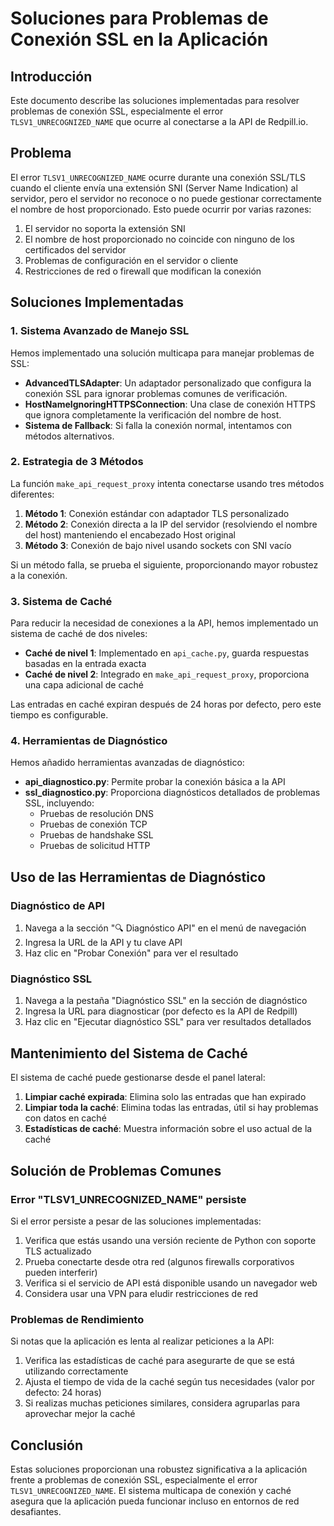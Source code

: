 # Soluciones para Problemas de Conexión SSL en la Aplicación

## Introducción

Este documento describe las soluciones implementadas para resolver problemas de conexión SSL, especialmente el error `TLSV1_UNRECOGNIZED_NAME` que ocurre al conectarse a la API de Redpill.io.

## Problema

El error `TLSV1_UNRECOGNIZED_NAME` ocurre durante una conexión SSL/TLS cuando el cliente envía una extensión SNI (Server Name Indication) al servidor, pero el servidor no reconoce o no puede gestionar correctamente el nombre de host proporcionado. Esto puede ocurrir por varias razones:

1. El servidor no soporta la extensión SNI
2. El nombre de host proporcionado no coincide con ninguno de los certificados del servidor
3. Problemas de configuración en el servidor o cliente
4. Restricciones de red o firewall que modifican la conexión

## Soluciones Implementadas

### 1. Sistema Avanzado de Manejo SSL

Hemos implementado una solución multicapa para manejar problemas de SSL:

- **AdvancedTLSAdapter**: Un adaptador personalizado que configura la conexión SSL para ignorar problemas comunes de verificación.
- **HostNameIgnoringHTTPSConnection**: Una clase de conexión HTTPS que ignora completamente la verificación del nombre de host.
- **Sistema de Fallback**: Si falla la conexión normal, intentamos con métodos alternativos.

### 2. Estrategia de 3 Métodos

La función `make_api_request_proxy` intenta conectarse usando tres métodos diferentes:

1. **Método 1**: Conexión estándar con adaptador TLS personalizado
2. **Método 2**: Conexión directa a la IP del servidor (resolviendo el nombre del host) manteniendo el encabezado Host original
3. **Método 3**: Conexión de bajo nivel usando sockets con SNI vacío

Si un método falla, se prueba el siguiente, proporcionando mayor robustez a la conexión.

### 3. Sistema de Caché

Para reducir la necesidad de conexiones a la API, hemos implementado un sistema de caché de dos niveles:

- **Caché de nivel 1**: Implementado en `api_cache.py`, guarda respuestas basadas en la entrada exacta
- **Caché de nivel 2**: Integrado en `make_api_request_proxy`, proporciona una capa adicional de caché

Las entradas en caché expiran después de 24 horas por defecto, pero este tiempo es configurable.

### 4. Herramientas de Diagnóstico

Hemos añadido herramientas avanzadas de diagnóstico:

- **api_diagnostico.py**: Permite probar la conexión básica a la API
- **ssl_diagnostico.py**: Proporciona diagnósticos detallados de problemas SSL, incluyendo:
  - Pruebas de resolución DNS
  - Pruebas de conexión TCP
  - Pruebas de handshake SSL
  - Pruebas de solicitud HTTP

## Uso de las Herramientas de Diagnóstico

### Diagnóstico de API

1. Navega a la sección "🔍 Diagnóstico API" en el menú de navegación
2. Ingresa la URL de la API y tu clave API
3. Haz clic en "Probar Conexión" para ver el resultado

### Diagnóstico SSL

1. Navega a la pestaña "Diagnóstico SSL" en la sección de diagnóstico
2. Ingresa la URL para diagnosticar (por defecto es la API de Redpill)
3. Haz clic en "Ejecutar diagnóstico SSL" para ver resultados detallados

## Mantenimiento del Sistema de Caché

El sistema de caché puede gestionarse desde el panel lateral:

1. **Limpiar caché expirada**: Elimina solo las entradas que han expirado
2. **Limpiar toda la caché**: Elimina todas las entradas, útil si hay problemas con datos en caché
3. **Estadísticas de caché**: Muestra información sobre el uso actual de la caché

## Solución de Problemas Comunes

### Error "TLSV1_UNRECOGNIZED_NAME" persiste

Si el error persiste a pesar de las soluciones implementadas:

1. Verifica que estás usando una versión reciente de Python con soporte TLS actualizado
2. Prueba conectarte desde otra red (algunos firewalls corporativos pueden interferir)
3. Verifica si el servicio de API está disponible usando un navegador web
4. Considera usar una VPN para eludir restricciones de red

### Problemas de Rendimiento

Si notas que la aplicación es lenta al realizar peticiones a la API:

1. Verifica las estadísticas de caché para asegurarte de que se está utilizando correctamente
2. Ajusta el tiempo de vida de la caché según tus necesidades (valor por defecto: 24 horas)
3. Si realizas muchas peticiones similares, considera agruparlas para aprovechar mejor la caché

## Conclusión

Estas soluciones proporcionan una robustez significativa a la aplicación frente a problemas de conexión SSL, especialmente el error `TLSV1_UNRECOGNIZED_NAME`. El sistema multicapa de conexión y caché asegura que la aplicación pueda funcionar incluso en entornos de red desafiantes.
